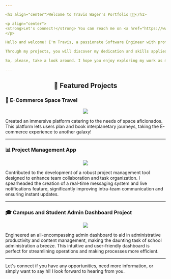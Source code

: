 ```yaml
---

<h1 align="center">Welcome to Travis Wager's Portfolio 👨‍💻</h1>

<p align="center">
<strong>Let's connect!</strong> You can reach me on <a href="https://www.linkedin.com/in/traviswager/"><img src="https://img.shields.io/badge/-LinkedIn-blue?style=flat&logo=LinkedIn&logoColor=white"/></a> or via <a href="mailto:traviswager@gmail.com"><img src="https://img.shields.io/badge/-Email-c14438?style=flat&logo=Gmail&logoColor=white"/></a>
</p>

Hello and welcome! I'm Travis, a passionate Software Engineer with proficiency in both front-end and back-end development. My tech toolkit includes HTML, CSS, JavaScript, React, Redux, Node.js, Express, Postgres, SQL, Sequelize, and Git. 

Through my projects, you will discover my dedication and skills applied across the spectrum of Fullstack Web Development. Each one is a demonstration of my technical capabilities, my understanding of user-centric design, and my ability to create scalable and maintainable software solutions.

So, please, take a look around. I hope you enjoy exploring my work as much as I enjoyed building it!

---
```


<h2 align="center">💼 Featured Projects</h2>

<h3 align="left">🚀 E-Commerce Space Travel</h3>
<p align="center">
<a href="https://github.com/wagertg/stackathon">
<img src="./Screenshots//space-home.jpg"/>
</a>
</p>

Created an immersive platform catering to the needs of space aficionados. This platform lets users plan and book interplanetary journeys, taking the E-commerce experience to another galaxy!

---

<h3 align="left">📊 Project Management App</h3>
<p align="center">
<a href="https://github.com/wagertg/capstone">
<img src="./Screenshots/projectpioneer-3.jpg"/>
</a>
</p>

Contributed to the development of a robust project management tool designed to enhance team collaboration and task organization. I spearheaded the creation of a real-time messaging system and live notifications feature, significantly improving intra-team communication and ensuring instant updates.

---

<h3 align="left">🎓 Campus and Student Admin Dashboard Project</h3>
<p align="center">
<a href="https://github.com/wagertg/edu-dashboard">
<img src="./Screenshots/edu-student-profile.jpg"/>
</a>
</p>

Engineered an all-encompassing admin dashboard to aid in administrative productivity and content management, making the daunting task of school administration a breeze. This intuitive and user-friendly dashboard is perfect for streamlining operations and making processes more efficient.

---

Let's connect if you have any opportunities, need more information, or simply want to say hi! I look forward to hearing from you.

